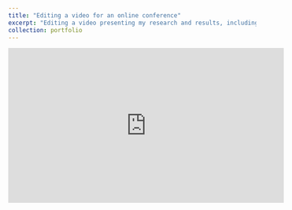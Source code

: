 ```yaml
---
title: "Editing a video for an online conference"
excerpt: "Editing a video presenting my research and results, including handmade animations to convey the message.<br/>"
collection: portfolio
---
```


<iframe width="560" height="315" src="https://www.youtube.com/embed/sTkjKO05sqc" title="YouTube video player" frameborder="0" allow="accelerometer; autoplay; clipboard-write; encrypted-media; gyroscope; picture-in-picture" allowfullscreen></iframe>
